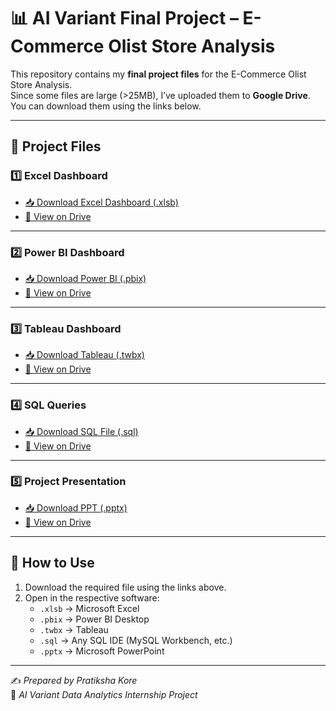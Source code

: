 # 📊 AI Variant Final Project – E-Commerce Olist Store Analysis

This repository contains my **final project files** for the E-Commerce Olist Store Analysis.  
Since some files are large (>25MB), I’ve uploaded them to **Google Drive**. You can download them using the links below.

---

## 📂 Project Files

### 1️⃣ Excel Dashboard
- [📥 Download Excel Dashboard (.xlsb)](https://docs.google.com/spreadsheets/d/1AQuFGntin8XbMzhtxiBa18tic8h_sKUZ/edit?usp=drive_link&ouid=101432450069151484266&rtpof=true&sd=true)
- [👀 View on Drive](https://docs.google.com/spreadsheets/d/1AQuFGntin8XbMzhtxiBa18tic8h_sKUZ/edit?usp=drive_link&ouid=101432450069151484266&rtpof=true&sd=true)

---

### 2️⃣ Power BI Dashboard
- [📥 Download Power BI (.pbix)](https://drive.google.com/file/d/1JUa69P8ixrqeMPooVclgEwRw3lm89dtM/view?usp=drive_link)
- [👀 View on Drive](https://drive.google.com/file/d/1JUa69P8ixrqeMPooVclgEwRw3lm89dtM/view?usp=drive_link)

---

### 3️⃣ Tableau Dashboard
- [📥 Download Tableau (.twbx)](https://drive.google.com/file/d/1o6eoOvkcEoodBLNwWaSFj9Qj7JlNwrmY/view?usp=drive_link)
- [👀 View on Drive](https://drive.google.com/file/d/1o6eoOvkcEoodBLNwWaSFj9Qj7JlNwrmY/view?usp=drive_link)

---

### 4️⃣ SQL Queries
- [📥 Download SQL File (.sql)](https://drive.google.com/file/d/1QGq_w94SRk0t5Bq4T36x2Y31t-p2pc_H/view?usp=drive_link)
- [👀 View on Drive](https://drive.google.com/file/d/1QGq_w94SRk0t5Bq4T36x2Y31t-p2pc_H/view?usp=drive_link)

---

### 5️⃣ Project Presentation
- [📥 Download PPT (.pptx)](https://docs.google.com/presentation/d/1ZJi6LBIM6A_NVkbmHsSOzcBxmMXEd9Q0/edit?usp=drive_link&ouid=101432450069151484266&rtpof=true&sd=true)
- [👀 View on Drive](https://docs.google.com/presentation/d/1ZJi6LBIM6A_NVkbmHsSOzcBxmMXEd9Q0/edit?usp=drive_link&ouid=101432450069151484266&rtpof=true&sd=true)

---

## 🚀 How to Use
1. Download the required file using the links above.  
2. Open in the respective software:
   - `.xlsb` → Microsoft Excel  
   - `.pbix` → Power BI Desktop  
   - `.twbx` → Tableau  
   - `.sql` → Any SQL IDE (MySQL Workbench, etc.)  
   - `.pptx` → Microsoft PowerPoint  

---

✍️ *Prepared by Pratiksha Kore*  
📌 *AI Variant Data Analytics Internship Project*

